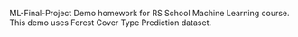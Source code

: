 ML-Final-Project
Demo homework for RS School Machine Learning course.
This demo uses Forest Cover Type Prediction dataset.
